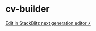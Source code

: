 # cv-builder

[Edit in StackBlitz next generation editor ⚡️](https://stackblitz.com/~/github.com/aolmo97/cv-builder)